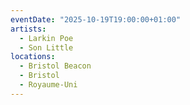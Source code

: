 ```yaml
---
eventDate: "2025-10-19T19:00:00+01:00"
artists:
  - Larkin Poe
  - Son Little
locations:
  - Bristol Beacon
  - Bristol
  - Royaume-Uni
---
```

